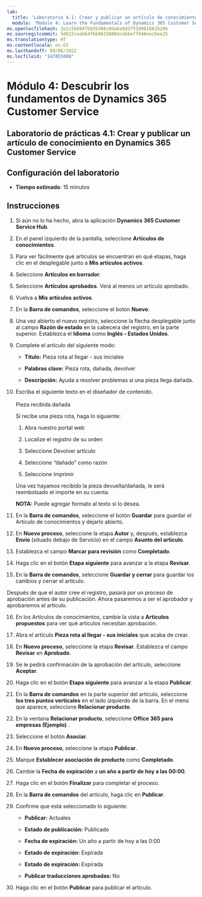 ```yaml
---
lab:
  title: 'Laboratorio 4.1: Crear y publicar un artículo de conocimientos en Dynamics 365 Customer Service'
  module: 'Module 4: Learn the Fundamentals of Dynamics 365 Customer Service'
ms.openlocfilehash: 2e2c5b6947bb5b366c0daba9d37518981662b28b
ms.sourcegitcommit: 5d822ceab64fbb8615808dcdebeff848eec6ee25
ms.translationtype: HT
ms.contentlocale: es-ES
ms.lasthandoff: 09/06/2022
ms.locfileid: "147855088"
---
```

<a name="module-4-learn-the-fundamentals-of-dynamics-365-customer-service"></a>Módulo 4: Descubrir los fundamentos de Dynamics 365 Customer Service
========================

## <a name="practice-lab-41---create-and-publish-a-knowledge-article-in-dynamics-365-customer-service"></a>Laboratorio de prácticas 4.1: Crear y publicar un artículo de conocimiento en Dynamics 365 Customer Service

## <a name="lab-setup"></a>Configuración del laboratorio

  - **Tiempo estimado**: 15 minutos

## <a name="instructions"></a>Instrucciones

1. Si aún no lo ha hecho, abra la aplicación **Dynamics 365 Customer Service Hub**. 

2. En el panel izquierdo de la pantalla, seleccione **Artículos de conocimientos**. 

3. Para ver fácilmente qué artículos se encuentran en qué etapas, haga clic en el desplegable junto a **Mis artículos activos**. 

4. Seleccione **Artículos en borrador**. 

5. Seleccione **Artículos aprobados**. Verá al menos un artículo aprobado.  

6. Vuelva a **Mis artículos activos**.

7. En la **Barra de comandos**, seleccione el botón **Nuevo**. 

8. Una vez abierto el nuevo registro, seleccione la flecha desplegable junto al campo **Razón de estado** en la cabecera del registro, en la parte superior. Establezca el **Idioma** como **Inglés - Estados Unidos**.

9. Complete el artículo del siguiente modo:

    - **Título:** Pieza rota al llegar - sus iniciales

    - **Palabras clave:** Pieza rota, dañada, devolver

    - **Descripción:** Ayuda a resolver problemas si una pieza llega dañada. 

10. Escriba el siguiente texto en el diseñador de contenido.   
‎  
Pieza recibida dañada

    Si recibe una pieza rota, haga lo siguiente:

    1. Abra nuestro portal web

    2. Localize el registro de su orden

    3. Seleccione Devolver artículo

    4. Seleccione “dañado” como razón

    5. Seleccione Imprimir

    Una vez hayamos recibido la pieza devuelta/dañada, le será reembolsado el importe en su cuenta.

    **NOTA:** Puede agregar formato al texto si lo desea. 

11. En la **Barra de comandos**, seleccione el botón **Guardar** para guardar el Artículo de conocimientos y dejarlo abierto. 

12. En **Nuevo proceso**, seleccione la etapa **Autor** y, después, establezca **Envío** (situado debajo de Servicio) en el campo **Asunto del artículo**. 

13. Establezca el campo **Marcar para revisión** como **Completado**.

14. Haga clic en el botón **Etapa siguiente** para avanzar a la etapa **Revisar**.

15. En la **Barra de comandos**, seleccione **Guardar y cerrar** para guardar los cambios y cerrar el artículo.

Después de que el autor cree el registro, pasará por un proceso de aprobación antes de su publicación. Ahora pasaremos a ser el aprobador y aprobaremos el artículo. 

16. En los Artículos de conocimientos, cambie la vista a **Artículos propuestos** para ver qué artículos necesitan aprobación. 

17. Abra el artículo **Pieza rota al llegar - sus iniciales** que acaba de crear.

18. En **Nuevo proceso**, seleccione la etapa **Revisar**. Establezca el campo **Revisar** en **Aprobado**.

19. Se le pedirá confirmación de la aprobación del artículo, seleccione **Aceptar**. 

20. Haga clic en el botón **Etapa siguiente** para avanzar a la etapa **Publicar**. 

21. En la **Barra de comandos** en la parte superior del artículo, seleccione **los tres puntos verticales** en el lado izquierdo de la barra. En el menú que aparece, seleccione **Relacionar producto**. 

22. En la ventana **Relacionar producto**, seleccione **Office 365 para empresas (Ejemplo)** .

23. Seleccione el botón **Asociar**. 

24. En **Nuevo proceso**, seleccione la etapa **Publicar**. 

25. Marque **Establecer asociación de producto** como **Completado**. 

26. Cambie la **Fecha de expiración** a **un año a partir de hoy a las 00:00**. 

27. Haga clic en el botón **Finalizar** para completar el proceso. 

28. En la **Barra de comandos** del artículo, haga clic en **Publicar**. 

29. Confirme que está seleccionado lo siguiente:

    - **Publicar:** Actuales

    - **Estado de publicación:** Publicado

    - **Fecha de expiración:** Un año a partir de hoy a las 0:00

    - **Estado de expiración:** Expirada

    - **Estado de expiración:** Expirada

    - **Publicar traducciones aprobadas:** No
    
30. Haga clic en el botón **Publicar** para publicar el artículo.


